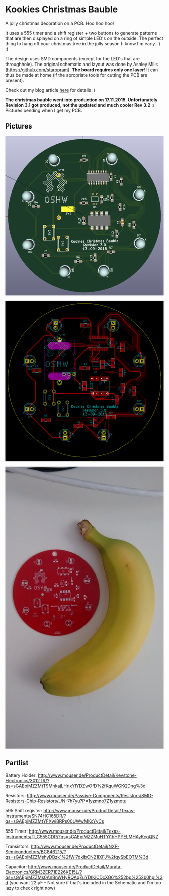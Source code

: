 # Kookies Christmas Bauble
A jolly christmas decoration on a PCB. Hoo hoo hoo!

It uses a 555 timer and a shift register + two buttons to generate patterns that are then displayed on a ring of simple LED's on the outside.
The perfect thing to hang off your christmas tree in the jolly season (I know I'm early...) :)

The design uses SMD components (except for the LED's that are throughhole). The original schematic and layout was done by Ashley Mills (https://github.com/staropram). **The board requires only one layer**! It can thus be made at home (if the apropriate tools for cutting the PCB are present).

Check out my blog article [here](http://spacekookie.de/hardware/jolly-christmas-decoration/) for details :)

**The christmas bauble went into production on 17.11.2015. Unfortunately Revision 3.1 got produced, not the updated and much cooler Rev 3.2** :/ Pictures pending when I get my PCB.

## Pictures

![PCB Rendered](export/pcb_rendered_rev3.png  "PCB Rendered")

![PCB Raw](export/pcb_raw_rev3.png  "PCB Raw")

![PCB Banana For Scale](export/bananaforscale.jpg "Banana for Scale!")

## Partlist

Battery Holder: http://www.mouser.de/ProductDetail/Keystone-Electronics/3012TR/?qs=sGAEpiMZZMtT9MhkajLHrixYIYDZwOfD%2fKquWGKQDng%3d

Resistors: http://www.mouser.de/Passive-Components/Resistors/SMD-Resistors-Chip-Resistors/_/N-7h7yu?P=1yzmno7Z1yzmotu

595 Shift register: http://www.mouser.de/ProductDetail/Texas-Instruments/SN74HC165DR/?qs=sGAEpiMZZMtYFXwiBRPs00UWwMKcYyCs

555 Timer: http://www.mouser.de/ProductDetail/Texas-Instruments/TLC555CDR/?qs=sGAEpiMZZMuHTYi1bHPYELMHAyKcqQNZ

Transistors: http://www.mouser.de/ProductDetail/NXP-Semiconductors/BC846215/?qs=sGAEpiMZZMshyDBzk1%2fWi7dklbCN21lXFJ%2fqySbEOTM%3d

Capacitor: http://www.mouser.de/ProductDetail/Murata-Electronics/GRM32ER71E226KE15L/?qs=sGAEpiMZZMs0AnBnWHyRQAqZuYDIKiCDcXG6%252bp%252b0hpI%3d (you want 22 µF - Not sure if that's included in the Schematic and I'm too lazy to check right now)


